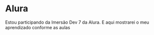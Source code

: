 # Alura
Estou participando da Imersão Dev 7 da Alura. E aqui mostrarei o meu aprendizado conforme as aulas
